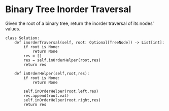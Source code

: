 # Binary Tree Inorder Traversal

Given the root of a binary tree, return the inorder traversal of its nodes' values.
```
class Solution:
    def inorderTraversal(self, root: Optional[TreeNode]) -> List[int]:
        if root is None:
            return None
        res = []
        res = self.inOrderHelper(root,res)
        return res
    
    def inOrderHelper(self,root,res):
        if root is None:
            return None
        
        self.inOrderHelper(root.left,res)
        res.append(root.val)
        self.inOrderHelper(root.right,res)
        return res
```


